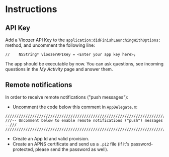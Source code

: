 # Instructions

## API Key
Add a Vioozer API Key to the `application:didFinishLaunchingWithOptions:` method, and uncomment the following line:

    //    NSString* vioozerAPIKey = <Enter your app key here>;


The app should be executable by now. You can ask questions, see incoming questions in the *My Activity* page and answer them. 


## Remote notifications
In order to receive remote notifications ("push messages"):

* Uncomment the code below this comment in `AppDelegate.m`:

```
/////////////////////////////////////////////////////////////////////////////
///-- Uncomment below to enable remote notifications ("push") messages  --///
/////////////////////////////////////////////////////////////////////////////
```

* Create an App Id and valid provision.
* Create an APNS certificate and send us a `.p12` file (if it's password-protected, please send the password as well).
